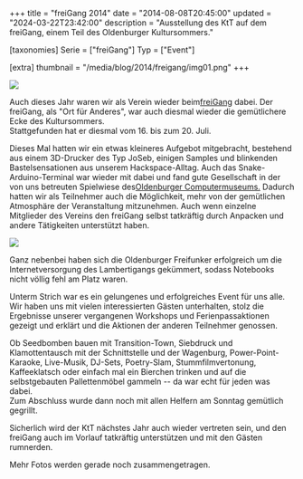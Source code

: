 +++
title = "freiGang 2014"
date = "2014-08-08T20:45:00"
updated = "2024-03-22T23:42:00"
description = "Ausstellung des KtT auf dem freiGang, einem Teil des Oldenburger Kultursommers."

[taxonomies]
Serie = ["freiGang"]
Typ = ["Event"]

[extra]
thumbnail = "/media/blog/2014/freigang/img01.png"
+++

![](/media/blog/2014/freigang/img01.png)

Auch dieses Jahr waren wir als Verein wieder beim[freiGang](http://www.kultursommer-oldenburg.de/?id=1--x-613) dabei.
Der freiGang, als "Ort für Anderes", war auch diesmal wieder die gemütlichere Ecke des Kultursommers.  
Stattgefunden hat er diesmal vom 16. bis zum 20. Juli.

Dieses Mal hatten wir ein etwas kleineres Aufgebot mitgebracht, bestehend aus einem 3D-Drucker des Typ JoSeb, einigen
Samples und blinkenden Bastelsensationen aus unserem Hackspace-Alltag. Auch das Snake-Arduino-Terminal war wieder mit
dabei und fand gute Gesellschaft in der von uns betreuten Spielwiese
des[Oldenburger Computermuseums.](http://www.computermuseum-oldenburg.de/) Dadurch hatten wir als Teilnehmer auch die
Möglichkeit, mehr von der gemütlichen Atmosphäre der Veranstaltung mitzunehmen. Auch wenn einzelne Mitglieder des
Vereins den freiGang selbst tatkräftig durch Anpacken und andere Tätigkeiten unterstützt haben.

![](/media/blog/2014/freigang/img02.png)

Ganz nebenbei haben sich die Oldenburger Freifunker erfolgreich um die
Internetversorgung des Lambertigangs gekümmert, sodass Notebooks nicht völlig fehl am Platz waren.

Unterm Strich war es ein gelungenes und erfolgreiches Event für uns alle. Wir haben uns mit vielen interessierten Gästen
unterhalten, stolz die Ergebnisse unserer vergangenen Workshops und Ferienpassaktionen gezeigt und erklärt und die
Aktionen der anderen Teilnehmer genossen.  

Ob Seedbomben bauen mit Transition-Town, Siebdruck und Klamottentausch mit der Schnittstelle und der Wagenburg,
Power-Point-Karaoke, Live-Musik, DJ-Sets, Poetry-Slam, Stummfilmvertonung, Kaffeeklatsch oder einfach mal ein Bierchen
trinken und auf die selbstgebauten Pallettenmöbel gammeln -- da war echt für jeden was dabei.  
Zum Abschluss wurde dann noch mit allen Helfern am Sonntag gemütlich gegrillt.

Sicherlich wird der KtT nächstes Jahr auch wieder vertreten sein, und den freiGang auch im Vorlauf tatkräftig
unterstützen und mit den Gästen rumnerden.

Mehr Fotos werden gerade noch zusammengetragen.
